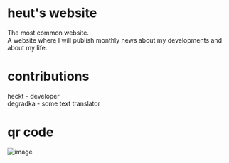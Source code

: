# heut's website
The most common website. \
A website where I will publish monthly news about my developments and about my life.

# contributions
heckt - developer \
degradka - some text translator

# qr code 
![image](https://user-images.githubusercontent.com/87721232/191081966-d9df9fae-3cd9-4d15-8afe-b3985dd366c3.png)


